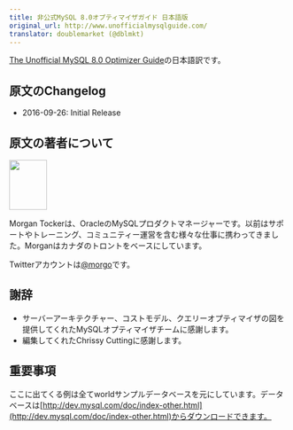 ```yaml
---
title: 非公式MySQL 8.0オプティマイザガイド 日本語版
original_url: http://www.unofficialmysqlguide.com/
translator: doublemarket (@dblmkt)
---
```


[The Unofficial MySQL 8.0 Optimizer Guide](http://www.unofficialmysqlguide.com/)の日本語訳です。

## 原文のChangelog

- 2016-09-26: Initial Release

## 原文の著者について

<img class="align-left" src="http://www.unofficialmysqlguide.com/_images/morgan-large.jpg" style="width: 67.5px; height: 90.0px;" />

Morgan Tockerは、OracleのMySQLプロダクトマネージャーです。以前はサポートやトレーニング、コミュニティー運営を含む様々な仕事に携わってきました。Morganはカナダのトロントをベースにしています。

Twitterアカウントは[@morgo](https://twitter.com/morgo)です。

## 謝辞

- サーバーアーキテクチャー、コストモデル、クエリーオプティマイザの図を提供してくれたMySQLオプティマイザチームに感謝します。
- 編集してくれたChrissy Cuttingに感謝します。

## 重要事項

ここに出てくる例は全てworldサンプルデータベースを元にしています。データベースは[http://dev.mysql.com/doc/index-other.html](http://dev.mysql.com/doc/index-other.html)からダウンロードできます。
